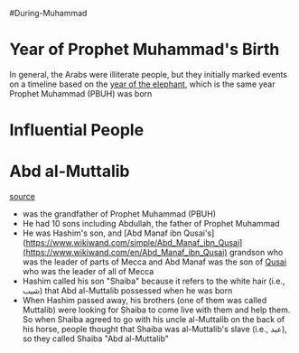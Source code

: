 #During-Muhammad
# Year of Prophet Muhammad's Birth
In general, the Arabs were illiterate people, but they initially marked events on a timeline based on the [year of the elephant](<[](Islamic%20Stories/Arabs/Before%20Muhammad.excalidraw.md#^yZwgcLWy|year%20of%20the%20elephant)>), which is the same year Prophet Muhammad (PBUH) was born

# Influential People
# Abd al-Muttalib
[source](https://youtu.be/ujzrZiwi20Y?list=PL098A450892DEDE98&t=1663)
* [](../Pre-Islamic%20World/Before%20Muhammad.excalidraw.md#^tp3f7IBX|Shaiba%20ibn%20Hashim%20(known%20as%20Abd%20al-Muttalib)) was the grandfather of Prophet Muhammad (PBUH)
* He had 10 sons including Abdullah, the father of Prophet Muhammad 
* He was Hashim's son, and [Abd Manaf ibn Qusai's](https://www.wikiwand.com/simple/Abd_Manaf_ibn_Qusai](https://www.wikiwand.com/en/Abd_Manaf_ibn_Qusai) grandson who was the leader of parts of Mecca and Abd Manaf was the son of  [Qusai](https://www.wikiwand.com/en/Qusayy_ibn_Kilab) who was the leader of all of Mecca 
* Hashim called his son "Shaiba" because it refers to the white hair (i.e., شيب) that Abd al-Muttalib possessed when he was born
* When Hashim passed away, his brothers (one of them was called Muttalib) were looking for Shaiba to come live with them and help them. So when Shaiba agreed to go with his uncle al-Muttalib on the back of his horse, people thought that Shaiba was al-Muttalib's slave (i.e., عبد), so they called Shaiba "Abd al-Muttalib" 